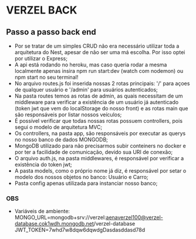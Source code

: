 # VERZEL BACK 

## Passo a passo back end

- Por se tratar de um simples CRUD não era necessário utilizar toda a arquitetura do Nest, apesar de não ser uma má escolha. Por isso optei por utilizar o Express;
- A api está rodando no heroku, mas caso queria rodar a mesma localmente apenas insira npm run start:dev (watch com nodemon) ou npm start no seu terminal!
- No arquivo routes.js foi inserida nossas 2 rotas principais: '/' para açoes de qualquer usuário e '/admin' para usuários autenticados;
- Na pasta routes temos as rotas de admin, as quais necessitam de um middleware para verificar a existência de um usuário já autenticado (token jwt que vem do localStorage do nosso front) e as rotas main que são responsáveis por listar nossos veículos;
- É possível verificar que todas nossas rotas possuem controllers, pois segui o modelo de arquitetura MVC;
- Os controllers, na pasta app, são responsáveis por executar as querys no nosso banco de dados MONGODB;
- MongoDB utilizado para não precisarmos subir conteiners no docker e por ter a facilidade de comunicação, devido sua URI de conexão;
- O arquivo auth.js, na pasta middlewares, é responsável por verificar a existência do token jwt;
- A pasta models, como o próprio nome já diz, é responsável por setar o modelo dos nossos objetos no banco: Usuário e Carro;
- Pasta config apenas utilizada para instanciar nosso banco;

### OBS

- Variáveis de ambiente: 
MONGO_URL=mongodb+srv://verzel:aenaverzel100@verzel-database.cok1wdh.mongodb.net/verzel-database
JWT_TOKEN=7whd7w8dqw6dqwdgDasdasddasd78d